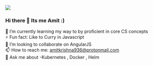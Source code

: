 ![](https://komarev.com/ghpvc/?username=amitkrishna&label=PROFILE+VIEWS&color=blue)

### Hi there 👋 Its me Amit :)
 🌱 I’m currently learning my way to by proficient in core CS concepts<br/>
 ⚡ Fun fact: Like to Curry in Javascript<br/>
 👯 I’m looking to collaborate on AngularJS <br/>
  📫 How to reach me: amitkrishna936@protonmail.com<br/>
  💬 Ask me about -Kubernetes , Docker , Helm
<!--
**amitkrishna/amitkrishna** is a ✨ _special_ ✨ repository because its `README.md` (this file) appears on your GitHub profile.

Here are some ideas to get you started:

- 🔭 I’m currently working on ...
- 🌱 I’m currently learning ...
- 👯 I’m looking to collaborate on ...
- 🤔 I’m looking for help with ...
- 💬 Ask me about ...
- 📫 How to reach me: ...
- 😄 Pronouns: ...
- ⚡ Fun fact: ...
   Software Developer Intern @SAP 💻                                  
  🎓 Grad. Student Software Engineering  |   Problem Solver  | Dev-ops   | K8s | Helm


-->
